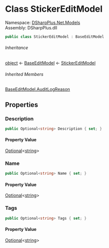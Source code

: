 # Class StickerEditModel

Namespace: [DSharpPlus.Net.Models](DSharpPlus.Net.Models.md)  
Assembly: DSharpPlus.dll

```csharp
public class StickerEditModel : BaseEditModel
```

###### Inheritance

[object](https://learn.microsoft.com/dotnet/api/system.object) ← 
[BaseEditModel](DSharpPlus.Net.Models.BaseEditModel.md) ← 
[StickerEditModel](DSharpPlus.Net.Models.StickerEditModel.md)

###### Inherited Members

[BaseEditModel.AuditLogReason](DSharpPlus.Net.Models.BaseEditModel.md\#DSharpPlus\_Net\_Models\_BaseEditModel\_AuditLogReason)

## Properties

### <a id="DSharpPlus_Net_Models_StickerEditModel_Description"></a>Description

```csharp
public Optional<string> Description { set; }
```

#### Property Value

[Optional](DSharpPlus.Entities.Optional\-1.md)<[string](https://learn.microsoft.com/dotnet/api/system.string)\>

### <a id="DSharpPlus_Net_Models_StickerEditModel_Name"></a>Name

```csharp
public Optional<string> Name { set; }
```

#### Property Value

[Optional](DSharpPlus.Entities.Optional\-1.md)<[string](https://learn.microsoft.com/dotnet/api/system.string)\>

### <a id="DSharpPlus_Net_Models_StickerEditModel_Tags"></a>Tags

```csharp
public Optional<string> Tags { set; }
```

#### Property Value

[Optional](DSharpPlus.Entities.Optional\-1.md)<[string](https://learn.microsoft.com/dotnet/api/system.string)\>


